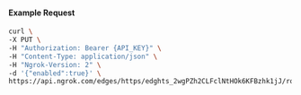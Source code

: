 <!-- Code generated for API Clients. DO NOT EDIT. -->

#### Example Request

```bash
curl \
-X PUT \
-H "Authorization: Bearer {API_KEY}" \
-H "Content-Type: application/json" \
-H "Ngrok-Version: 2" \
-d '{"enabled":true}' \
https://api.ngrok.com/edges/https/edghts_2wgPZh2CLFclNtHOk6KFBzhk1jJ/routes/edghtsrt_2wgPZersJDgjCwiZooNDQJFu9t8/compression
```
